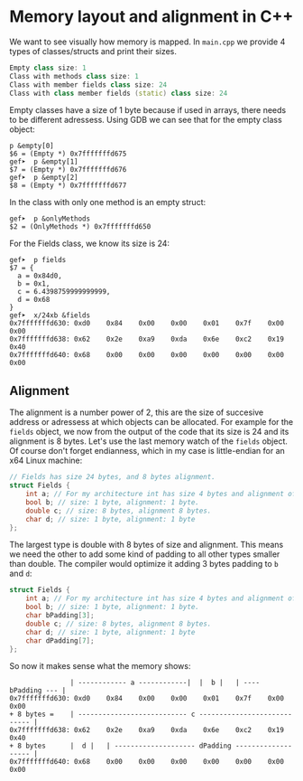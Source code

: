 # Memory layout and alignment in C++

We want to see visually how memory is mapped. In `main.cpp` we provide 4 types of classes/structs and print their sizes.

```C++
Empty class size: 1
Class with methods class size: 1
Class with member fields class size: 24
Class with class member fields (static) class size: 24
```

Empty classes have a size of 1 byte because if used in arrays, there needs to be different adressess.
Using GDB we can see that for the empty class object:
```
p &empty[0]
$6 = (Empty *) 0x7fffffffd675
gef➤  p &empty[1]
$7 = (Empty *) 0x7fffffffd676
gef➤  p &empty[2]
$8 = (Empty *) 0x7fffffffd677
```

In the class with only one method is an empty struct:

```
gef➤  p &onlyMethods 
$2 = (OnlyMethods *) 0x7fffffffd650
```

For the Fields class, we know its size is 24:

```
gef➤  p fields
$7 = {
  a = 0x84d0,
  b = 0x1,
  c = 6.4398759999999999,
  d = 0x68
}
gef➤  x/24xb &fields
0x7fffffffd630:	0xd0	0x84	0x00	0x00	0x01	0x7f	0x00	0x00
0x7fffffffd638:	0x62	0x2e	0xa9	0xda	0x6e	0xc2	0x19	0x40
0x7fffffffd640:	0x68	0x00	0x00	0x00	0x00	0x00	0x00	0x00
```

## Alignment

The alignment is a number power of 2, this are the size of succesive address or adressess at which objects can be
allocated. For example for the `fields` object, we now from the output of the code that its size is 24 and its alignment
is 8 bytes. Let's use the last memory watch of the `fields` object. Of course don't forget endianness, which in my case
is little-endian for an x64 Linux machine:

```C++
// Fields has size 24 bytes, and 8 bytes alignment.
struct Fields {
    int a; // For my architecture int has size 4 bytes and alignment of 4 bytes because is a fundamental type.
    bool b; // size: 1 byte, alignment: 1 byte.
    double c; // size: 8 bytes, alignment 8 bytes.
    char d; // size: 1 byte, alignment: 1 byte
};
```
The largest type is double with 8 bytes of size and alignment. This means we need the other to add some kind of padding
to all other types smaller than double. The compiler would optimize it adding 3 bytes padding to `b` and `d`:

```C++
struct Fields {
    int a; // For my architecture int has size 4 bytes and alignment of 4 bytes because is a fundamental type.
    bool b; // size: 1 byte, alignment: 1 byte.
    char bPadding[3];
    double c; // size: 8 bytes, alignment 8 bytes.
    char d; // size: 1 byte, alignment: 1 byte
    char dPadding[7];
};
```

So now it makes sense what the memory shows:

```
               | ------------ a ------------|  |  b |   | ---- bPadding --- |
0x7fffffffd630:	0xd0	0x84	0x00	0x00	0x01	0x7f	0x00	0x00
+ 8 bytes =    | --------------------------- c ---------------------------- |
0x7fffffffd638:	0x62	0x2e	0xa9	0xda	0x6e	0xc2	0x19	0x40
+ 8 bytes      |  d |   | -------------------- dPadding ------------------- |
0x7fffffffd640:	0x68	0x00	0x00	0x00	0x00	0x00	0x00	0x00
```
